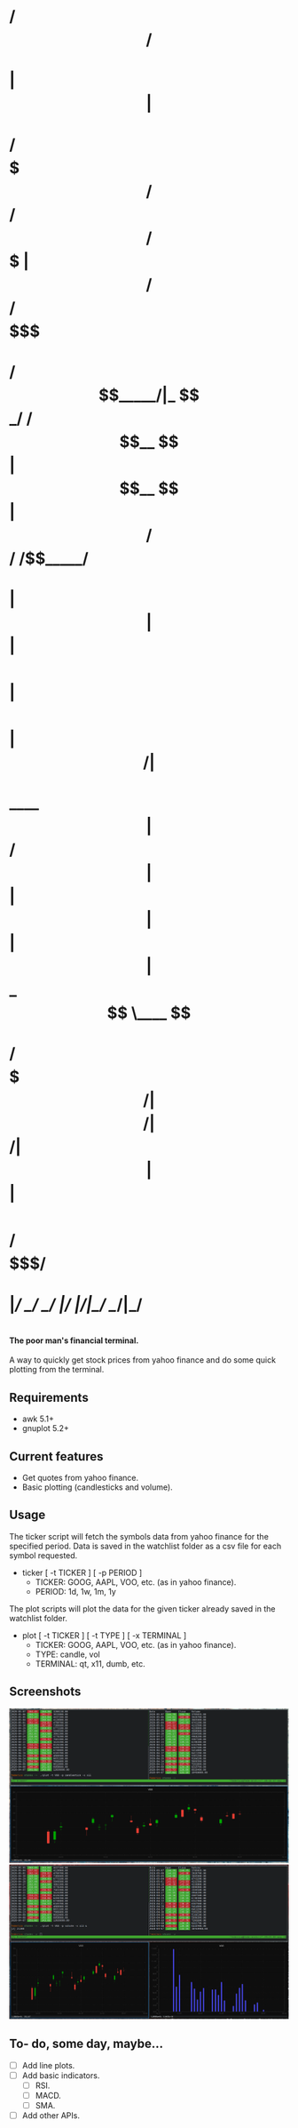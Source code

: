 #               /$$                         /$$               
#              | $$                        | $$                
#    /$$$$$$$ /$$$$$$    /$$$$$$  /$$$$$$$ | $$   /$$  /$$$$$$$
#   /$$_____/|_  $$_/   /$$__  $$| $$__  $$| $$  /$$/ /$$_____/
#  |  $$$$$$   | $$    | $$  \ $$| $$  \ $$| $$$$$$/ |  $$$$$$ 
#   \____  $$  | $$ /$$| $$  | $$| $$  | $$| $$_  $$  \____  $$
#   /$$$$$$$/  |  $$$$/|  $$$$$$/| $$  | $$| $$ \  $$ /$$$$$$$/
#  |_______/    \___/   \______/ |__/  |__/|__/  \__/|_______/ 
#                                                              
#                                                              

#### The poor man's financial terminal.

A way to quickly get stock prices from yahoo finance and do some quick plotting
from the terminal.

## Requirements

* awk 5.1+
* gnuplot 5.2+

## Current features

* Get quotes from yahoo finance.
* Basic plotting (candlesticks and volume).

## Usage

The ticker script will fetch the symbols data from yahoo finance for the
specified period. Data is saved in the watchlist folder as a csv file for
each symbol requested.

* ticker [ -t TICKER ] [ -p PERIOD ]
    * TICKER: GOOG, AAPL, VOO, etc. (as in yahoo finance).
    * PERIOD: 1d, 1w, 1m, 1y

The plot scripts will plot the data for the given ticker already saved in the
watchlist folder.

* plot [ -t TICKER ] [ -t TYPE ] [ -x TERMINAL ]
    * TICKER: GOOG, AAPL, VOO, etc. (as in yahoo finance).
    * TYPE: candle, vol
    * TERMINAL: qt, x11, dumb, etc.

## Screenshots
![stonks](images/screen.png)
![stonks](images/screen2.png)

## To- do, some day, maybe...
* [ ] Add line plots.
* [ ] Add basic indicators.
    * [ ] RSI.
    * [ ] MACD.
    * [ ] SMA.
* [ ] Add other APIs.
